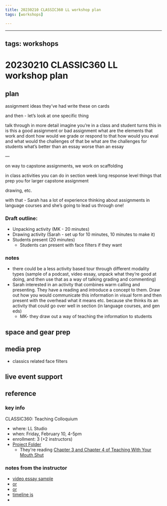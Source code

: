 ```yaml
---
title: 20230210 CLASSIC360 LL workshop plan
tags: [workshops]

---
```


---
tags: workshops
---
# 20230210 CLASSIC360 LL workshop plan

## plan

assignment ideas they’ve had
write these on cards 

and then - let’s look at one specific thing

talk through in more detail
imagine you’re in a class and student turns this in
is this a good assignment or bad assignment
what are the elements that work and dont
how would we grade or respond to that
how would you eval and what would the challenges of that be
what are the challenges for students
what’s better than an essay
worse than an essay

—

on way to capstone assignments, we work on scaffolding

in class activities you can do in section
week long response level things
that prep you for larger capstone assignment

drawing, etc.

with that - Sarah has a lot of experience thinking about assignments in language courses and she’s going to lead us through one!
### Draft outline:
* Unpacking activity (MK - 20 minutes)
* Drawing activity (Sarah - set up for 10 minutes, 10 minutes to make it)
* Students present (20 minutes)
    * Students can present with face filters if they want

### notes
* there could be a less activity based tour through different modality types (sample of a podcast, video essay, unpack what they’re good at doing, and then use that as a way of talking grading and commenting)
* Sarah interested in an activity that combines warm calling and presenting. They have a reading and introduce a concept to them. Draw out how you would communicate this information in visual form and then present with the overhead what it means etc. because she thinks its an activity that could go over well in section (in language courses, and gen eds)
    * MK- they draw out a way of teaching the information to students

## space and gear prep
## media prep
* classics related face filters
## live event support
## reference
### key info
CLASSIC360: Teaching Colloquium
* where: LL Studio
* when: Friday, February 10, 4-5pm
* enrollment: 3 (+2 instructors)
* [Project Folder](https://drive.google.com/drive/folders/12zpgcyvXOOtG6xehu3hG8E2p1LiBahim)
    * They're reading [Chapter 3 and Chapter 4 of Teaching With Your Mouth Shut](https://drive.google.com/file/d/1UsDWTT3xLhWSPo9OH8PyYvaSvmDINV1S/view?usp=sharing)
### notes from the instructor

- [video essay sample](https://www.youtube.com/watch?v=v2pCwxCX2as)
- [or](https://www.youtube.com/watch?v=rh0fxJkvL44)
- [or](https://www.youtube.com/watch?v=epCOGAa7tRQ)
- [timeline js](https://timeline.knightlab.com/#examples)
- 